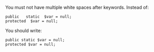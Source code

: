 You must not have multiple white spaces after keywords. Instead of:

    public   static  $var = null;
    protected  $var = null;

You should write:

    public static $var = null;
    protected $var = null;

      